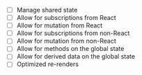 - [ ] Manage shared state
- [ ] Allow for subscriptions from React
- [ ] Allow for mutation from React
- [ ] Allow for subscriptions from non-React
- [ ] Allow for mutation from non-React
- [ ] Allow for methods on the global state
- [ ] Allow for derived data on the global state
- [ ] Optimized re-renders